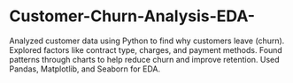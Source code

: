 # Customer-Churn-Analysis-EDA-
Analyzed customer data using Python to find why customers leave (churn). Explored factors like contract type, charges, and payment methods. Found patterns through charts to help reduce churn and improve retention. Used Pandas, Matplotlib, and Seaborn for EDA.
